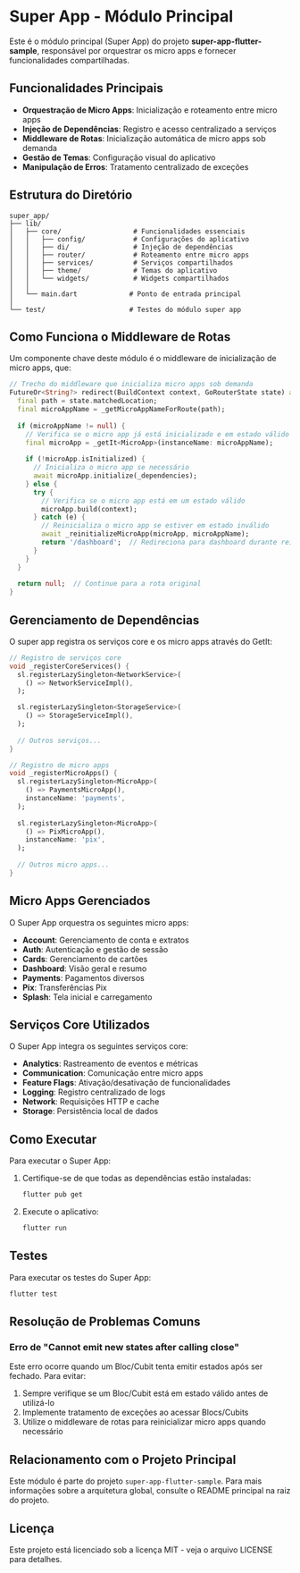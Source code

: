 # Super App - Módulo Principal

Este é o módulo principal (Super App) do projeto **super-app-flutter-sample**, responsável por orquestrar os micro apps e fornecer funcionalidades compartilhadas.

## Funcionalidades Principais

- **Orquestração de Micro Apps**: Inicialização e roteamento entre micro apps
- **Injeção de Dependências**: Registro e acesso centralizado a serviços
- **Middleware de Rotas**: Inicialização automática de micro apps sob demanda
- **Gestão de Temas**: Configuração visual do aplicativo
- **Manipulação de Erros**: Tratamento centralizado de exceções

## Estrutura do Diretório

```
super_app/
├── lib/
│   ├── core/                  # Funcionalidades essenciais
│   │   ├── config/            # Configurações do aplicativo
│   │   ├── di/                # Injeção de dependências
│   │   ├── router/            # Roteamento entre micro apps
│   │   ├── services/          # Serviços compartilhados
│   │   ├── theme/             # Temas do aplicativo
│   │   └── widgets/           # Widgets compartilhados
│   │
│   └── main.dart             # Ponto de entrada principal
│
└── test/                     # Testes do módulo super app
```

## Como Funciona o Middleware de Rotas

Um componente chave deste módulo é o middleware de inicialização de micro apps, que:

```dart
// Trecho do middleware que inicializa micro apps sob demanda
FutureOr<String?> redirect(BuildContext context, GoRouterState state) async {
  final path = state.matchedLocation;
  final microAppName = _getMicroAppNameForRoute(path);
  
  if (microAppName != null) {
    // Verifica se o micro app já está inicializado e em estado válido
    final microApp = _getIt<MicroApp>(instanceName: microAppName);
    
    if (!microApp.isInitialized) {
      // Inicializa o micro app se necessário
      await microApp.initialize(_dependencies);
    } else {
      try {
        // Verifica se o micro app está em um estado válido
        microApp.build(context);
      } catch (e) {
        // Reinicializa o micro app se estiver em estado inválido
        await _reinitializeMicroApp(microApp, microAppName);
        return '/dashboard';  // Redireciona para dashboard durante reinicialização
      }
    }
  }
  
  return null;  // Continue para a rota original
}
```

## Gerenciamento de Dependências

O super app registra os serviços core e os micro apps através do GetIt:

```dart
// Registro de serviços core
void _registerCoreServices() {
  sl.registerLazySingleton<NetworkService>(
    () => NetworkServiceImpl(),
  );

  sl.registerLazySingleton<StorageService>(
    () => StorageServiceImpl(),
  );
  
  // Outros serviços...
}

// Registro de micro apps
void _registerMicroApps() {
  sl.registerLazySingleton<MicroApp>(
    () => PaymentsMicroApp(),
    instanceName: 'payments',
  );
  
  sl.registerLazySingleton<MicroApp>(
    () => PixMicroApp(),
    instanceName: 'pix',
  );
  
  // Outros micro apps...
}
```

## Micro Apps Gerenciados

O Super App orquestra os seguintes micro apps:

- **Account**: Gerenciamento de conta e extratos
- **Auth**: Autenticação e gestão de sessão
- **Cards**: Gerenciamento de cartões
- **Dashboard**: Visão geral e resumo
- **Payments**: Pagamentos diversos
- **Pix**: Transferências Pix
- **Splash**: Tela inicial e carregamento

## Serviços Core Utilizados

O Super App integra os seguintes serviços core:

- **Analytics**: Rastreamento de eventos e métricas
- **Communication**: Comunicação entre micro apps
- **Feature Flags**: Ativação/desativação de funcionalidades
- **Logging**: Registro centralizado de logs
- **Network**: Requisições HTTP e cache
- **Storage**: Persistência local de dados

## Como Executar

Para executar o Super App:

1. Certifique-se de que todas as dependências estão instaladas:
   ```bash
   flutter pub get
   ```

2. Execute o aplicativo:
   ```bash
   flutter run
   ```

## Testes

Para executar os testes do Super App:

```bash
flutter test
```

## Resolução de Problemas Comuns

### Erro de "Cannot emit new states after calling close"

Este erro ocorre quando um Bloc/Cubit tenta emitir estados após ser fechado. Para evitar:

1. Sempre verifique se um Bloc/Cubit está em estado válido antes de utilizá-lo
2. Implemente tratamento de exceções ao acessar Blocs/Cubits
3. Utilize o middleware de rotas para reinicializar micro apps quando necessário

## Relacionamento com o Projeto Principal

Este módulo é parte do projeto `super-app-flutter-sample`. Para mais informações sobre a arquitetura global, consulte o README principal na raiz do projeto.

## Licença

Este projeto está licenciado sob a licença MIT - veja o arquivo LICENSE para detalhes.
